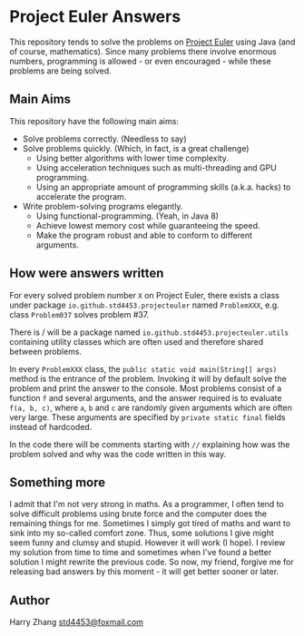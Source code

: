 # Project Euler Answers

This repository tends to solve the problems on [Project Euler](https://projecteuler.net) using Java (and of course, mathematics). Since many problems there involve enormous numbers, programming is allowed - or even encouraged - while these problems are being solved.

## Main Aims

This repository have the following main aims:

- Solve problems correctly. (Needless to say)
- Solve problems quickly. (Which, in fact, is a great challenge)
  - Using better algorithms with lower time complexity.
  - Using acceleration techniques such as multi-threading and GPU programming.
  - Using an appropriate amount of programming skills (a.k.a. hacks) to accelerate the program.
- Write problem-solving programs elegantly.
  - Using functional-programming. (Yeah, in Java 8)
  - Achieve lowest memory cost while guaranteeing the speed.
  - Make the program robust and able to conform to different arguments.

## How were answers written

For every solved problem number `X` on Project Euler, there exists a class under package `io.github.std4453.projecteuler` named `ProblemXXX`, e.g. class `Problem037` solves problem #37.

There is / will be a package named `io.github.std4453.projecteuler.utils` containing utility classes which are often used and therefore shared between problems.
 
In every `ProblemXXX` class, the `public static void main(String[] args)` method is the entrance of the problem. Invoking it will by default solve the problem and print the answer to the console. Most problems consist of a function `f` and several arguments, and the answer required is to evaluate `f(a, b, c)`, where `a`, `b` and `c` are randomly given arguments which are often very large. These arguments are specified by `private static final` fields instead of hardcoded.
   
In the code there will be comments starting with `//` explaining how was the problem solved and why was the code written in this way. 

## Something more

I admit that I'm not very strong in maths. As a programmer, I often tend to solve difficult problems using brute force and the computer does the remaining things for me. Sometimes I simply got tired of maths and want to sink into my so-called comfort zone. Thus, some solutions I give might seem funny and clumsy and stupid. However it will work (I hope). I review my solution from time to time and sometimes when I've found a better solution I might rewrite the previous code. So now, my friend, forgive me for releasing bad answers by this moment - it will get better sooner or later.  

## Author
Harry Zhang [std4453@foxmail.com](mailto:std4453@foxmail.com)